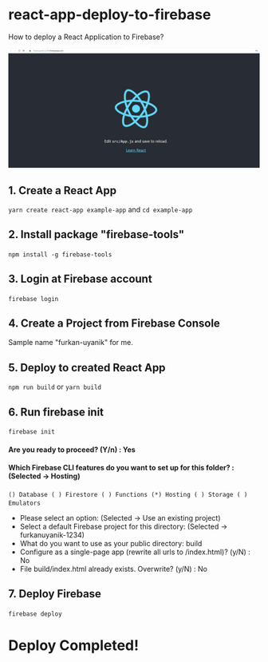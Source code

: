 # react-app-deploy-to-firebase
How to deploy a React Application to Firebase?

![Deployed React App](/screenshot-1.png)

## 1. Create a React App
``yarn create react-app example-app``
and
``cd example-app``

## 2. Install package "firebase-tools"
``npm install -g firebase-tools``

## 3. Login at Firebase account
``firebase login``

## 4. Create a Project from Firebase Console
Sample name "furkan-uyanik" for me.

## 5. Deploy to created React App
``npm run build``
or
``yarn build``

## 6. Run firebase init
``firebase init``

#### Are you ready to proceed? (Y/n) : Yes
#### Which Firebase CLI features do you want to set up for this folder? : (Selected -> Hosting) 
``
() Database
( ) Firestore
( ) Functions
(*) Hosting
( ) Storage
( ) Emulators
``

* Please select an option: (Selected -> Use an existing project)
* Select a default Firebase project for this directory: (Selected -> furkanuyanik-1234)
* What do you want to use as your public directory: build
* Configure as a single-page app (rewrite all urls to /index.html)? (y/N) : No
* File build/index.html already exists. Overwrite? (y/N) : No

## 7. Deploy Firebase
``firebase deploy``


# Deploy Completed!
